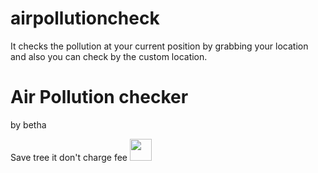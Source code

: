 # airpollutioncheck
It checks the pollution at your current position by grabbing your location and also you can check by the custom location.
# Air Pollution checker

by betha
<footer>
	Save tree it don't charge fee <img src="images/tree.svg" width="35" height="35" />
</footer>
